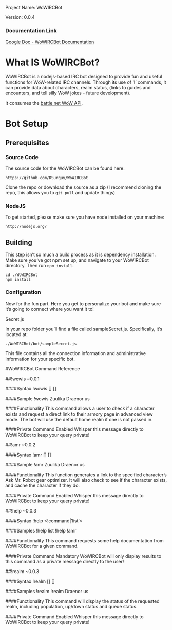 Project Name: WoWIRCBot

Version: 0.0.4

### Documentation Link

[Google Doc - WoWIRCBot Documentation](https://docs.google.com/document/d/1aJnlQNTLbJNXT9SnUhEwFzi4lXuZIIx6qd7uM4MbZpA/edit?usp=sharing)


# What IS WoWIRCBot?

WoWIRCBot is a nodejs-based IRC bot designed to provide fun and useful functions for WoW-related IRC channels. Through its use of ‘!’ commands, it can provide data about characters, realm status, (links to guides and encounters, and tell silly WoW jokes - future development).

It consumes the [battle.net WoW API](http://dev.battle.net).

# Bot Setup

## Prerequisites

### Source Code

The source code for the WoWIRCBot can be found here: 

    https://github.com/DSurguy/WoWIRCBot


Clone the repo or download the source as a zip (I recommend cloning the repo, this allows you to `git pull` and update things)

### NodeJS

To get started, please make sure you have node installed on your machine:

    http://nodejs.org/


## Building

This step isn’t so much a build process as it is dependency installation. Make sure you’ve got npm set up, and navigate to your WoWIRCBot directory. Then run `npm install`.

    cd ./WoWIRCBot
    npm install


### Configuration

Now for the fun part. Here you get to personalize your bot and make sure it’s going to connect where you want it to!

Secret.js

In your repo folder you’ll find a file called sampleSecret.js. Specifically, it’s located at:

    ./WoWIRCBot/bot/sampleSecret.js

This file contains all the connection information and administrative information for your specific bot.

#WoWIRCBot Command Reference

##!wowis ~0.0.1

####Syntax
    !wowis <character> [<realm>] [<region>]

####Sample
    !wowis Zuulika Draenor us

####Functionality
This command allows a user to check if a character exists and request a direct link to their armory page in advanced view mode. The bot will use the default home realm if one is not passed in.

####Private Command Enabled
Whisper this message directly to WoWIRCBot to keep your query private!


##!amr ~0.0.2

####Syntax
    !amr <character> [<realm>] [<region>]

####Sample
    !amr Zuulika Draenor us

####Functionality
This function generates a link to the specified character’s Ask Mr. Robot gear optimizer. It will also check to see if the character exists, and cache the character if they do.

####Private Command Enabled
Whisper this message directly to WoWIRCBot to keep your query private!


##!help ~0.0.3

####Syntax
    !help <!command|’list’>

####Samples
    !help list
    !help !amr

####Functionality
This command requests some help documentation from WoWIRCBot for a given command.

####Private Command Mandatory
WoWIRCBot will only display results to this command as a private message directly to the user!


##!realm ~0.0.3

####Syntax
    !realm [<realm>] [<region>]

####Samples
    !realm
    !realm Draenor us

####Functionality
This command will display the status of the requested realm, including population, up/down status and queue status.

####Private Command Enabled
Whisper this message directly to WoWIRCBot to keep your query private!
